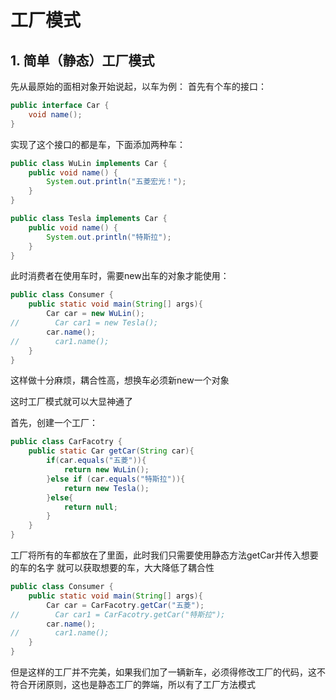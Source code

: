 # 工厂模式


## 1. 简单（静态）工厂模式
先从最原始的面相对象开始说起，以车为例：
首先有个车的接口：
```java
public interface Car {
    void name();
}
```
实现了这个接口的都是车，下面添加两种车：
```java
public class WuLin implements Car {
    public void name() {
        System.out.println("五菱宏光！");
    }
}

public class Tesla implements Car {
    public void name() {
        System.out.println("特斯拉");
    }
}
```
此时消费者在使用车时，需要new出车的对象才能使用：
```java
public class Consumer {
    public static void main(String[] args){
        Car car = new WuLin();
//        Car car1 = new Tesla();
        car.name();
//        car1.name();
    }
}
```
这样做十分麻烦，耦合性高，想换车必须新new一个对象

这时工厂模式就可以大显神通了

首先，创建一个工厂：
```java
public class CarFacotry {
    public static Car getCar(String car){
        if(car.equals("五菱")){
            return new WuLin();
        }else if (car.equals("特斯拉")){
            return new Tesla();
        }else{
            return null;
        }
    }
}
```
工厂将所有的车都放在了里面，此时我们只需要使用静态方法getCar并传入想要的车的名字
就可以获取想要的车，大大降低了耦合性
```java
public class Consumer {
    public static void main(String[] args){
        Car car = CarFacotry.getCar("五菱");
//        Car car1 = CarFacotry.getCar("特斯拉");
        car.name();
//        car1.name();
    }
}
```
但是这样的工厂并不完美，如果我们加了一辆新车，必须得修改工厂的代码，这不符合开闭原则，这也是静态工厂的弊端，所以有了工厂方法模式
